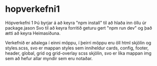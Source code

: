 # hopverkefni1
Hópverkefni 1
Þú byrjar á að keyra "npm install" til að hlaða inn öllu úr package.jason
Svo til að keyra forritið geturu gert "npm run dev" og það ætti að keyra Heimasíðuna.

Verkefnið er aðalega í einni möppu, í þeirri möppu eru öll html skjölin og styles.scss, svo er mappan styles sem inniheldur cards, config, footer, header, global, grid og grid-overlay scss skjölin, svo er líka mappan img sem að hefur allar myndir sem eru notaðar.

